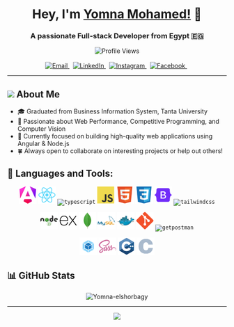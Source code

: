 <!-- Profile Header -->
<div align="center">
  <h1>Hey, I'm <a href="https://www.linkedin.com/in/yomna-mohamed-240597202/" target="_blank">Yomna Mohamed!</a> 👋</h1>
  <h3>A passionate Full-stack Developer from Egypt 🇪🇬</h3>
  
<img src="https://komarev.com/ghpvc/?username=Yomna-Elshorbagy&label=Profile%20views&color=0e75b6&style=flat" alt="Profile Views" draggable="false"/>
</div>
<br/>
<!-- Contact & Social Links -->
<div align="center">
  <a href="mailto:Yumnamohamed30@gmail.com">
    <img src="https://cdn-icons-png.flaticon.com/512/281/281769.png" width="30" alt="Email" draggable="false"/>
  </a> &nbsp; 
  
  <a href="https://www.linkedin.com/in/yomna-mohamed-240597202/">
    <img src="https://cdn-icons-png.flaticon.com/512/174/174857.png" width="30" alt="LinkedIn" draggable="false"/>
  </a> &nbsp;
  
  <a href="https://www.instagram.com/yomna_elshorbagyy/" target="_blank">
    <img src="https://cdn-icons-png.flaticon.com/512/1384/1384063.png" width="30" alt="Instagram" draggable="false"/>
  </a> &nbsp;
  
  <a href="https://www.facebook.com/yomna.el.shourbagy.45280/" target="_blank">
    <img src="https://cdn-icons-png.flaticon.com/512/733/733547.png" width="30" alt="Facebook" draggable="false"/>
  </a> &nbsp;
</div>

---
<!-- About Me -->
## <img src="https://media.giphy.com/media/VgCDAzcKvsR6OM0uWg/giphy.gif" width="50" /> About Me

- 🎓 Graduated from Business Information System, Tanta University  
- 🏃 Passionate about Web Performance, Competitive Programming, and Computer Vision  
- 🚀 Currently focused on building high-quality web applications using Angular & Node.js  
- 🍀 Always open to collaborate on interesting projects or help out others!

<!-- Skills Section -->
## 🧰 Languages and Tools:

<div align="center">
  
  <!-- Frontend -->
  <code><img src="https://raw.githubusercontent.com/devicons/devicon/master/icons/angular/angular-original.svg" width="40" alt="angular" /></code>
  <code><img src="https://raw.githubusercontent.com/devicons/devicon/master/icons/react/react-original.svg" width="40" alt="react" /></code>
  <code><img src="https://cdn.jsdelivr.net/gh/devicons/devicon/icons/typescript/typescript-original.svg" width="40" alt="typescript"/></code>
  <code><img src="https://raw.githubusercontent.com/devicons/devicon/master/icons/javascript/javascript-original.svg" width="40" alt="javascript" /></code>
  <code><img src="https://raw.githubusercontent.com/devicons/devicon/master/icons/html5/html5-original.svg" width="40" alt="html5" /></code>
  <code><img src="https://raw.githubusercontent.com/devicons/devicon/master/icons/css3/css3-original.svg" width="40" alt="css3" /></code>
  <code><img src="https://raw.githubusercontent.com/devicons/devicon/master/icons/bootstrap/bootstrap-plain.svg" width="40" alt="bootstrap" /></code>
  <code><img src="https://m.svgmix.com/uploads/77f863-tailwindcss.svg" width="100" height="40" alt="tailwindcss" /></code>

  <!-- Backend -->
  <code><img src="https://raw.githubusercontent.com/devicons/devicon/master/icons/nodejs/nodejs-original-wordmark.svg" width="40" alt="nodejs" /></code>
  <code><img src="https://raw.githubusercontent.com/devicons/devicon/master/icons/express/express-original.svg" width="40" alt="express" /></code>
  <code><img src="https://raw.githubusercontent.com/devicons/devicon/master/icons/mongodb/mongodb-original.svg" width="40" alt="mongodb" /></code>
  <code><img src="https://raw.githubusercontent.com/devicons/devicon/master/icons/mysql/mysql-original-wordmark.svg" width="40" alt="mysql" /></code>
  <code><img src="https://raw.githubusercontent.com/devicons/devicon/master/icons/docker/docker-original.svg" width="40" alt="docker" /></code>
  <code><img src="https://raw.githubusercontent.com/devicons/devicon/master/icons/git/git-original.svg" width="40" alt="git" /></code>
  <code><img src="https://www.vectorlogo.zone/logos/getpostman/getpostman-icon.svg" width="40" alt="getpostman" /></code>
  

  <!-- Tools -->
  <code><img src="https://raw.githubusercontent.com/github/explore/80688e429a7d4ef2fca1e82350fe8e3517d3494d/topics/webpack/webpack.png" width="40" alt="webpack" /></code>
  <code><img src="https://raw.githubusercontent.com/github/explore/80688e429a7d4ef2fca1e82350fe8e3517d3494d/topics/sass/sass.png" width="40" alt="sass" /></code>
  <code><img src="https://raw.githubusercontent.com/github/explore/80688e429a7d4ef2fca1e82350fe8e3517d3494d/topics/cpp/cpp.png" width="40" alt="cpp" /></code>
  <code><img src="https://raw.githubusercontent.com/github/explore/80688e429a7d4ef2fca1e82350fe8e3517d3494d/topics/c/c.png" width="40" alt="c" /></code>
  
</div>

<!-- GitHub Stats -->
## 📊 GitHub Stats

<div align="center">
 <p><img align="center" src="https://github-readme-stats.vercel.app/api/top-langs?username=Yomna-elshorbagy&show_icons=true&locale=en&layout=compact" alt="Yomna-elshorbagy" /></p>
</div>

---

<!-- Quote / Motivation -->
<div align="center">
  <img src="https://readme-typing-svg.herokuapp.com/?lines=Keep+learning,+keep+growing!;Coding+is+my+superpower!&center=true&color=00bfbf&width=380&height=45">
</div>
